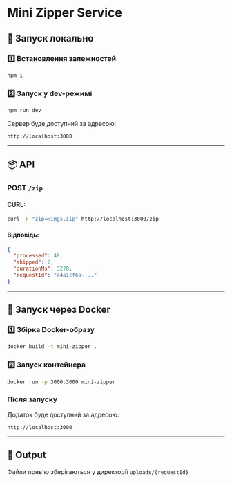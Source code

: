 # Mini Zipper Service
## 🚀 Запуск локально
### 1️⃣ Встановлення залежностей

```bash
npm i
```

### 2️⃣ Запуск у dev-режимі

```bash
npm run dev
```

Сервер буде доступний за адресою:

```
http://localhost:3000
```

---

## 📦 API
### POST `/zip`
#### CURL:

```bash
curl -F "zip=@imgs.zip" http://localhost:3000/zip
```

#### Відповідь:

```json
{
  "processed": 48,
  "skipped": 2,
  "durationMs": 3278,
  "requestId": "e4a1cf6a-..."
}
```

---

## 🐳 Запуск через Docker
### 1️⃣ Збірка Docker-образу

```bash
docker build -t mini-zipper .
```

### 2️⃣ Запуск контейнера
```bash
docker run -p 3000:3000 mini-zipper
```

### Після запуску
Додаток буде доступний за адресою:
```
http://localhost:3000
```

---

## 📂 Output
Файли прев'ю зберігаються у директорії `uploads/{requestId}`
